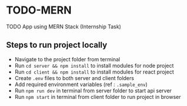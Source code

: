 # TODO-MERN
TODO App using MERN Stack (Internship Task)

## Steps to run project locally

<ul>
<li>Navigate to the project folder from terminal</li>
<li>Run <code>cd server && npm install</code> to install modules for node project</li>
<li>Run <code>cd client && npm install</code> to install modules for react project</li>
<li>Create <code>.env</code> files to both server and client folders</li>
<li>Add required environment variables (ref : <code>.sample_env</code>)</li>
<li>Run <code>npm run dev</code> in terminal from server folder to start api server</li>
<li>Run <code>npm start</code> in terminal from client folder to run project in browser</li>
</ul>
